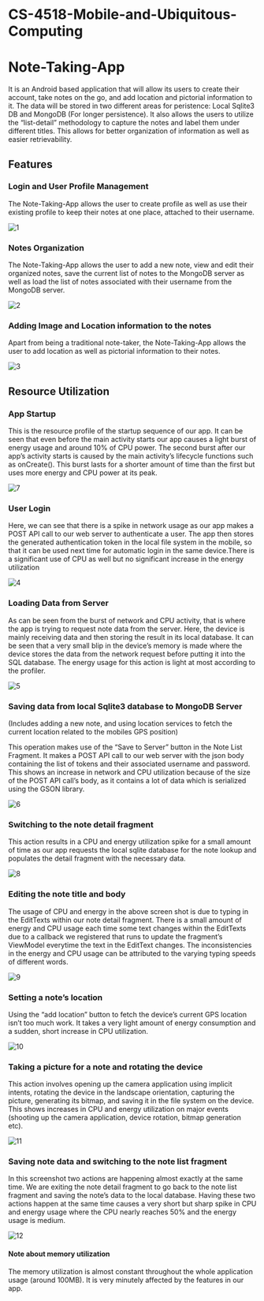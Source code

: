 # CS-4518-Mobile-and-Ubiquitous-Computing
# Note-Taking-App

It is an Android based application that will allow its users to create their account, take notes on the go, and add location and pictorial information to it. The data will be stored in two different areas for peristence: Local Sqlite3 DB and MongoDB (For longer persistence). It also allows the users to utilize the “list-detail” methodology to capture the notes and label them under different titles. This allows for better organization of information as well as easier retrievability. 
 
## Features

### Login and User Profile Management

The Note-Taking-App allows the user to create profile as well as use their existing profile to keep their notes at one place, attached to their username.

![1](https://user-images.githubusercontent.com/47456525/136677780-eb739320-8dab-495d-966b-da8e62518a11.png)

### Notes Organization

The Note-Taking-App allows the user to add a new note, view and edit their organized notes, save the current list of notes to the MongoDB server as well as load the list of notes associated with their username from the MongoDB server.

![2](https://user-images.githubusercontent.com/47456525/136677829-8e9dffe3-5771-4045-a640-8ba11887e72e.png)

### Adding Image and Location information to the notes

Apart from being a traditional note-taker, the Note-Taking-App allows the user to add location as well as pictorial information to their notes.

![3](https://user-images.githubusercontent.com/47456525/136677885-fc9b8bf2-9034-457b-a6fd-c729412030ef.png)

## Resource Utilization

### App Startup

This is the resource profile of the startup sequence of our app. It can be seen that even before the main activity starts our app causes a light burst of energy usage and around 10% of CPU power. The second burst after our app’s activity starts is caused by the main activity’s lifecycle functions such as onCreate(). This burst lasts for a shorter amount of time than the first but uses more energy and CPU power at its peak.

![7](https://user-images.githubusercontent.com/47456525/136678047-2010fe21-e284-4650-85d3-7bffcf514df3.png)

### User Login

Here, we can see that there is a spike in network usage as our app makes a POST API call to our web server to authenticate a user. The app then stores the generated authentication token in the local file system in the mobile, so that it can be used next time for automatic login in the same device.There is a significant use of CPU as well but no significant increase in the energy utilization

![4](https://user-images.githubusercontent.com/47456525/136677938-0aeefe60-2852-4160-b324-8397e7d1805a.png)

### Loading Data from Server

As can be seen from the burst of network and CPU activity, that is where the app is trying to request note data from the server. Here, the device is mainly receiving data and then storing the result in its local database. It can be seen that a very small blip in the device’s memory is made where the device stores the data from the network request before putting it into the SQL database. The energy usage for this action is light at most according to the profiler.

![5](https://user-images.githubusercontent.com/47456525/136677967-dd1cd365-8a2c-4bd6-9ce5-39ec96a9befb.png)

### Saving data from local Sqlite3 database to MongoDB Server 
(Includes adding a new note, and using location services to fetch the current location related to the mobiles GPS position)

This operation makes use of the “Save to Server” button in the Note List Fragment. It makes a POST API call to our web server with the json body containing the list of tokens and their associated username and password. This shows an increase in network and CPU utilization because of the size of the POST API call’s body, as it contains a lot of data which is serialized using the GSON library.

![6](https://user-images.githubusercontent.com/47456525/136678019-788fb28d-5d67-491a-8dd3-b6b9376e917d.png)

### Switching to the note detail fragment

This action results in a CPU and energy utilization spike for a small amount of time as our app requests the local sqlite database for the note lookup and populates the detail fragment with the necessary data.

![8](https://user-images.githubusercontent.com/47456525/136678068-aaf8562a-b078-4a9e-8278-badd73cc95ce.png)

### Editing the note title and body

The usage of CPU and energy in the above screen shot is due to typing in the EditTexts within our note detail fragment. There is a small amount of energy and CPU usage each time some text changes within the EditTexts due to a callback we registered that runs to update the fragment’s ViewModel everytime the text in the EditText changes. The inconsistencies in the energy and CPU usage can be attributed to the varying typing speeds of different words.

![9](https://user-images.githubusercontent.com/47456525/136678084-725935b7-e929-495d-8910-e9548f6a3893.png)

### Setting a note’s location

Using the “add location” button to fetch the device’s current GPS location isn’t too much work. It takes a very light amount of energy consumption and a sudden, short increase in CPU utilization.

![10](https://user-images.githubusercontent.com/47456525/136678097-0cb1aff6-e50e-4e43-b47c-f9a588574de8.png)

### Taking a picture for a note and rotating the device

This action involves opening up the camera application using implicit intents, rotating the device in the landscape orientation, capturing the picture, generating its bitmap, and saving it in the file system on the device. This shows increases in CPU and energy utilization on major events (shooting up the camera application, device rotation, bitmap generation etc).

![11](https://user-images.githubusercontent.com/47456525/136678110-4474f4e9-90b6-4e01-8801-9a77484e5115.png)

### Saving note data and switching to the note list fragment

In this screenshot two actions are happening almost exactly at the same time. We are exiting the note detail fragment to go back to the note list fragment and saving the note’s data to the local database. Having these two actions happen at the same time causes a very short but sharp spike in CPU and energy usage where the CPU nearly reaches 50% and the energy usage is medium.

![12](https://user-images.githubusercontent.com/47456525/136678128-cf766749-a358-44f7-bc11-fe41f4ad4425.png)

#### Note about memory utilization
The memory utilization is almost constant throughout the whole application usage (around 100MB). It is very minutely affected by the features in our app.





